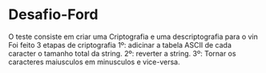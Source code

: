 # Desafio-Ford
O teste consiste em criar uma Criptografia e uma descriptografia para o vin
Foi feito 3 etapas de criptografia
1º: adicinar a tabela ASCII de cada caracter o tamanho total da string.
2º: reverter a string.
3º: Tornar os caracteres maiusculos em minusculos e vice-versa.
